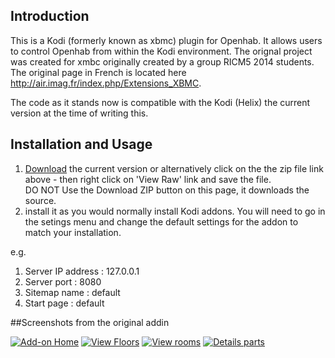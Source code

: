 ## Introduction
This is a Kodi (formerly known as xbmc) plugin for Openhab.  It allows users to control Openhab from within the Kodi environment.  The orignal project was created for xmbc originally created by a group RICM5 2014 students. The original page in French is located here http://air.imag.fr/index.php/Extensions_XBMC.

The code as it stands now is compatible with the Kodi (Helix) the current version at the time of writing this.

## Installation and Usage
1. [Download](https://raw.githubusercontent.com/enishoca/openhab-kodi/master/openHab-Kodi.1.0.2.zip) the current version or alternatively click on the the zip file link above - then right click on 'View Raw' link and save the file.  
DO NOT Use the Download ZIP button on this page, it downloads the source.
2. install it as you would normally install Kodi addons. You will need to go in the setings menu and change the default settings for the addon to match your installation.

e.g.

1. Server IP address : 127.0.0.1
1. Server port : 8080 
1. Sitemap name : default
1. Start page : default



##Screenshots from the original addin

[![Add-on Home](http://air.imag.fr/images/9/97/Screenshot_xbmcOpenhab_1.png)](http://air.imag.fr/images/9/97/Screenshot_xbmcOpenhab_1.png)
[![View Floors](http://air.imag.fr/images/7/77/Screenshot_xbmcOpenhab_2.png)](http://air.imag.fr/images/7/77/Screenshot_xbmcOpenhab_2.png)
[![View rooms](http://air.imag.fr/images/5/52/Screenshot_xbmcOpenhab_3.png)](http://air.imag.fr/images/5/52/Screenshot_xbmcOpenhab_3.png)
[![Details parts](http://air.imag.fr/images/6/66/Screenshot_xbmcOpenhab_4.png)](http://air.imag.fr/images/6/66/Screenshot_xbmcOpenhab_4.png)


